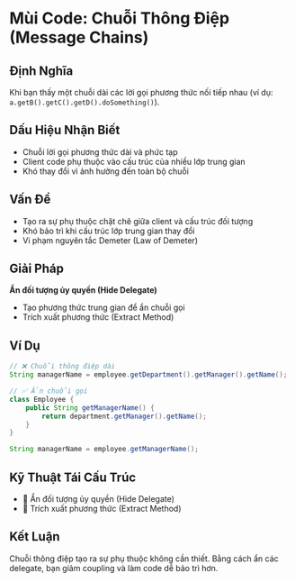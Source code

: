 # **Mùi Code: Chuỗi Thông Điệp (Message Chains)**

## **Định Nghĩa**
Khi bạn thấy một chuỗi dài các lời gọi phương thức nối tiếp nhau (ví dụ: `a.getB().getC().getD().doSomething()`).

## **Dấu Hiệu Nhận Biết**
- Chuỗi lời gọi phương thức dài và phức tạp
- Client code phụ thuộc vào cấu trúc của nhiều lớp trung gian
- Khó thay đổi vì ảnh hưởng đến toàn bộ chuỗi

## **Vấn Đề**
- Tạo ra sự phụ thuộc chặt chẽ giữa client và cấu trúc đối tượng
- Khó bảo trì khi cấu trúc lớp trung gian thay đổi
- Vi phạm nguyên tắc Demeter (Law of Demeter)

## **Giải Pháp**
**Ẩn đối tượng ủy quyền (Hide Delegate)**
- Tạo phương thức trung gian để ẩn chuỗi gọi
- Trích xuất phương thức (Extract Method)

## **Ví Dụ**
```java
// ❌ Chuỗi thông điệp dài
String managerName = employee.getDepartment().getManager().getName();

// ✅ Ẩn chuỗi gọi
class Employee {
    public String getManagerName() {
        return department.getManager().getName();
    }
}

String managerName = employee.getManagerName();
```

## **Kỹ Thuật Tái Cấu Trúc**
- 🔧 Ẩn đối tượng ủy quyền (Hide Delegate)
- 🔧 Trích xuất phương thức (Extract Method)

## **Kết Luận**
Chuỗi thông điệp tạo ra sự phụ thuộc không cần thiết. Bằng cách ẩn các delegate, bạn giảm coupling và làm code dễ bảo trì hơn.
